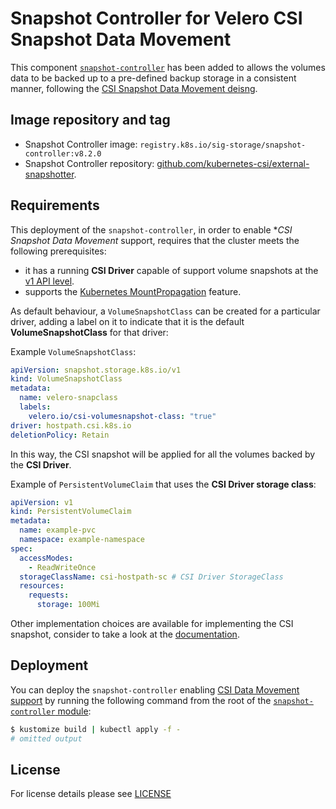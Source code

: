 # Snapshot Controller for Velero CSI Snapshot Data Movement

This component [`snapshot-controller`](../../katalog/velero/snapshot-controller/) has been added to allows the volumes data to be backed up to a pre-defined backup storage in a consistent manner, following the [CSI Snapshot Data Movement deisng](https://velero.io/docs/main/csi-snapshot-data-movement/).

## Image repository and tag

- Snapshot Controller image: `registry.k8s.io/sig-storage/snapshot-controller:v8.2.0`
- Snapshot Controller repository:
[github.com/kubernetes-csi/external-snapshotter](https://github.com/kubernetes-csi/external-snapshotter).

## Requirements

This deployment of the `snapshot-controller`, in order to enable **CSI Snapshot Data Movement* support, requires that the cluster meets the following prerequisites:

- it has a running **CSI Driver** capable of support volume snapshots at the [v1 API level](https://kubernetes.io/blog/2020/12/10/kubernetes-1.20-volume-snapshot-moves-to-ga/).
- supports the [Kubernetes MountPropagation](https://kubernetes.io/docs/concepts/storage/volumes/#mount-propagation) feature.

As default behaviour, a `VolumeSnapshotClass` can be created for a particular driver, adding a label on it to indicate that it is the default **VolumeSnapshotClass** for that driver:

Example `VolumeSnapshotClass`:
```yaml
apiVersion: snapshot.storage.k8s.io/v1
kind: VolumeSnapshotClass
metadata:
  name: velero-snapclass
  labels:
    velero.io/csi-volumesnapshot-class: "true"
driver: hostpath.csi.k8s.io
deletionPolicy: Retain
```

In this way, the CSI snapshot will be applied for all the volumes backed by the **CSI Driver**.

Example of `PersistentVolumeClaim` that uses the **CSI Driver storage class**:

```yaml
apiVersion: v1
kind: PersistentVolumeClaim
metadata:
  name: example-pvc
  namespace: example-namespace
spec:
  accessModes:
    - ReadWriteOnce
  storageClassName: csi-hostpath-sc # CSI Driver StorageClass
  resources:
    requests:
      storage: 100Mi
```

Other implementation choices are available for implementing the CSI snapshot, consider to take a look at the [documentation](https://velero.io/docs/main/csi/).

## Deployment

You can deploy the `snapshot-controller` enabling [CSI Data Movement support](https://velero.io/docs/main/csi-snapshot-data-movement/) by running the following command from the root of the [`snapshot-controller` module](../snapshot-controller/):

```bash
$ kustomize build | kubectl apply -f -
# omitted output
```

## License

For license details please see [LICENSE](../../../LICENSE)
